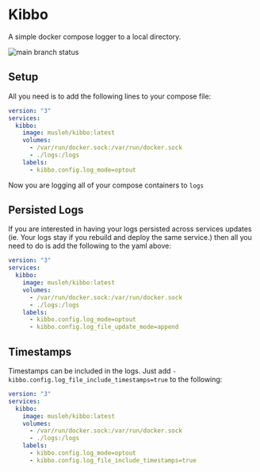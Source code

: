 # Kibbo

A simple docker compose logger to a local directory.

![main branch status](https://github.com/ahmad-musleh/kibbo/actions/workflows/push-image.yaml/badge.svg)
## Setup

All you need is to add the following lines to your compose file:
```yaml
version: "3"
services:
  kibbo:
    image: musleh/kibbo:latest
    volumes:
      - /var/run/docker.sock:/var/run/docker.sock
      - ./logs:/logs
    labels:
      - kibbo.config.log_mode=optout
```

Now you are logging all of your compose containers to `logs`

## Persisted Logs

If you are interested in having your logs persisted across services updates (ie. Your logs stay if you rebuild and deploy the same service.) then all you need to do is add the following to the yaml above:

```yaml
version: "3"
services:
  kibbo:
    image: musleh/kibbo:latest
    volumes:
      - /var/run/docker.sock:/var/run/docker.sock
      - ./logs:/logs
    labels:
      - kibbo.config.log_mode=optout
      - kibbo.config.log_file_update_mode=append
```

## Timestamps

Timestamps can be included in the logs. Just add `- kibbo.config.log_file_include_timestamps=true` to the following:

```yaml
version: "3"
services:
  kibbo:
    image: musleh/kibbo:latest
    volumes:
      - /var/run/docker.sock:/var/run/docker.sock
      - ./logs:/logs
    labels:
      - kibbo.config.log_mode=optout
      - kibbo.config.log_file_include_timestamps=true
```
